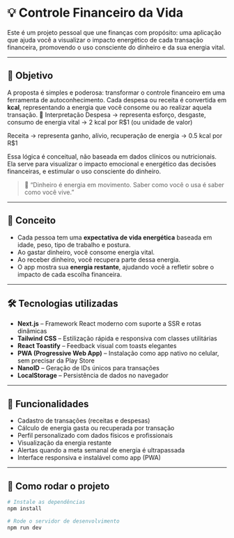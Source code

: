 # 💡 Controle Financeiro da Vida

Este é um projeto pessoal que une finanças com propósito: uma aplicação que ajuda você a visualizar o impacto energético de cada transação financeira, promovendo o uso consciente do dinheiro e da sua energia vital.

---

## 🎯 Objetivo

A proposta é simples e poderosa: transformar o controle financeiro em uma ferramenta de autoconhecimento. Cada despesa ou receita é convertida em **kcal**, representando a energia que você consome ou ao realizar aquela transação.
🧠 Interpretação
Despesa → representa esforço, desgaste, consumo de energia vital → 2 kcal por R$1 (ou unidade de valor)

Receita → representa ganho, alívio, recuperação de energia → 0.5 kcal por R$1

Essa lógica é conceitual, não baseada em dados clínicos ou nutricionais. Ela serve para visualizar o impacto emocional e energético das decisões financeiras, e estimular o uso consciente do dinheiro.

> 💬 “Dinheiro é energia em movimento. Saber como você o usa é saber como você vive.”

---

## 🧠 Conceito

- Cada pessoa tem uma **expectativa de vida energética** baseada em idade, peso, tipo de trabalho e postura.
- Ao gastar dinheiro, você consome energia vital.
- Ao receber dinheiro, você recupera parte dessa energia.
- O app mostra sua **energia restante**, ajudando você a refletir sobre o impacto de cada escolha financeira.

---

## 🛠️ Tecnologias utilizadas

- **Next.js** – Framework React moderno com suporte a SSR e rotas dinâmicas
- **Tailwind CSS** – Estilização rápida e responsiva com classes utilitárias
- **React Toastify** – Feedback visual com toasts elegantes
- **PWA (Progressive Web App)** – Instalação como app nativo no celular, sem precisar da Play Store
- **NanoID** – Geração de IDs únicos para transações
- **LocalStorage** – Persistência de dados no navegador

---

## 📱 Funcionalidades

- Cadastro de transações (receitas e despesas)
- Cálculo de energia gasta ou recuperada por transação
- Perfil personalizado com dados físicos e profissionais
- Visualização da energia restante
- Alertas quando a meta semanal de energia é ultrapassada
- Interface responsiva e instalável como app (PWA)

---

## 🚀 Como rodar o projeto

```bash
# Instale as dependências
npm install

# Rode o servidor de desenvolvimento
npm run dev
